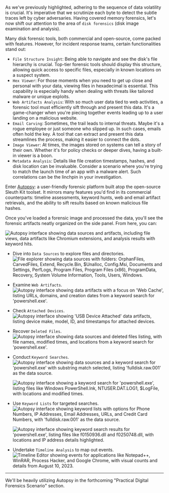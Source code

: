 
As we've previously highlighted, adhering to the sequence of data volatility is crucial. It's imperative that we scrutinize each byte to detect the subtle traces left by cyber adversaries. Having covered memory forensics, let's now shift our attention to the area of `disk forensics` (disk image examination and analysis).

Many disk forensic tools, both commercial and open-source, come packed with features. However, for incident response teams, certain functionalities stand out:

- `File Structure Insight`: Being able to navigate and see the disk's file hierarchy is crucial. Top-tier forensic tools should display this structure, allowing quick access to specific files, especially in known locations on a suspect system.
- `Hex Viewer`: For those moments when you need to get up close and personal with your data, viewing files in hexadecimal is essential. This capability is especially handy when dealing with threats like tailored malware or unique exploits.
- `Web Artifacts Analysis`: With so much user data tied to web activities, a forensic tool must efficiently sift through and present this data. It's a game-changer when you're piecing together events leading up to a user landing on a malicious website.
- `Email Carving`: Sometimes, the trail leads to internal threats. Maybe it's a rogue employee or just someone who slipped up. In such cases, emails often hold the key. A tool that can extract and present this data streamlines the process, making it easier to connect the dots.
- `Image Viewer`: At times, the images stored on systems can tell a story of their own. Whether it's for policy checks or deeper dives, having a built-in viewer is a boon.
- `Metadata Analysis`: Details like file creation timestamps, hashes, and disk location can be invaluable. Consider a scenario where you're trying to match the launch time of an app with a malware alert. Such correlations can be the linchpin in your investigation.

Enter [Autopsy](https://www.autopsy.com/): a user-friendly forensic platform built atop the open-source Sleuth Kit toolset. It mirrors many features you'd find in its commercial counterparts: timeline assessments, keyword hunts, web and email artifact retrievals, and the ability to sift results based on known malicious file hashes.

Once you've loaded a forensic image and processed the data, you'll see the forensic artifacts neatly organized on the side panel. From here, you can:

![Autopsy interface showing data sources and artifacts, including file views, data artifacts like Chromium extensions, and analysis results with keyword hits.](https://academy.hackthebox.com/storage/modules/237/image16.png)

- Dive into `Data Sources` to explore files and directories. ![File explorer showing data sources with folders: OrphanFiles, CarvedFiles, Extend, Recycle.Bin, $Unalloc, Config.Msi, Documents and Settings, PerfLogs, Program Files, Program Files (x86), ProgramData, Recovery, System Volume Information, Tools, Users, Windows.](https://academy.hackthebox.com/storage/modules/237/image1_.png)
    
- Examine `Web Artifacts`. ![Autopsy interface showing data artifacts with a focus on 'Web Cache', listing URLs, domains, and creation dates from a keyword search for 'powershell.exe'.](https://academy.hackthebox.com/storage/modules/237/image80.png)
    
- Check `Attached Devices`. ![Autopsy interface showing 'USB Device Attached' data artifacts, listing device make, model, ID, and timestamps for attached devices.](https://academy.hackthebox.com/storage/modules/237/image8_.png)
    
- Recover `Deleted Files`. ![Autopsy interface showing data sources and deleted files listing, with file names, modified times, and locations from a keyword search for 'powershell.exe'.](https://academy.hackthebox.com/storage/modules/237/image51.png)
    
- Conduct `Keyword Searches`. ![Autopsy interface showing data sources and a keyword search for 'powershell.exe' with substring match selected, listing 'fulldisk.raw.001' as the data source.](https://academy.hackthebox.com/storage/modules/237/image75.png)
    
    ![Autopsy interface showing a keyword search for 'powershell.exe', listing files like Windows PowerShell.lnk, NTUSER.DAT.LOG1, $LogFile, with locations and modified times.](https://academy.hackthebox.com/storage/modules/237/image23.png)
    
- Use `Keyword Lists` for targeted searches. ![Autopsy interface showing keyword lists with options for Phone Numbers, IP Addresses, Email Addresses, URLs, and Credit Card Numbers, with 'fulldisk.raw.001' as the data source.](https://academy.hackthebox.com/storage/modules/237/image72.png)
    
    ![Autopsy interface showing keyword search results for 'powershell.exe', listing files like f0150936.dll and f0250748.dll, with locations and IP address details highlighted.](https://academy.hackthebox.com/storage/modules/237/image52.png)
    
- Undertake `Timeline Analysis` to map out events. ![Timeline Editor showing events for applications like Notepad++, WinRAR, Process Hacker, and Google Chrome, with visual counts and details from August 10, 2023.](https://academy.hackthebox.com/storage/modules/237/image99.png)
    

---

We'll be heavily utilizing Autopsy in the forthcoming "Practical Digital Forensics Scenario" section.
